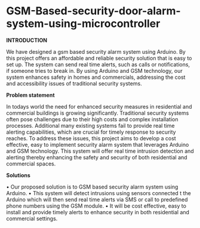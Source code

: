 # GSM-Based-security-door-alarm-system-using-microcontroller

**INTRODUCTION**

We have designed a gsm based security alarm system using Arduino. By this project offers an
affordable and reliable security solution that is easy to set up. The system can send real time
alerts, such as calls or notifications, if someone tries to break in. By using Arduino and GSM
technology, our system enhances safety in homes and commercials, addressing the cost and
accessibility issues of traditional security systems.

**Problem statement**

In todays world the need for enhanced security measures in residential and commercial
buildings is growing significantly. Traditional security systems often pose challenges due to
their high costs and complex installation processes. Additional many existing systems fail to
provide real time alerting capabilities, which are crucial for timely response to security reaches.
To address these issues, this project aims to develop a cost effective, easy to implement security
alarm system that leverages Arduino and GSM technology. This system will offer real time
intrusion detection and alerting thereby enhancing the safety and security of both residential
and commercial spaces.

**Solutions**

• Our proposed solution is to GSM based security alarm system using Arduino.
• This system will detect intrusions using sensors connected t the Arduino which will
then send real time alerts via SMS or call to predefined phone numbers using the GSM
module.
• It will be cost effective, easy to install and provide timely alerts to enhance security in
both residential and commercial settings.
